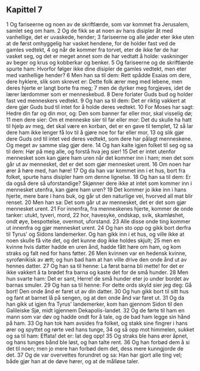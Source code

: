 ## Kapittel 7

1 Og fariseerne og noen av de skriftlærde, som var kommet fra Jerusalem, samlet seg om ham.
2 Og de fikk se at noen av hans disipler åt med vanhellige, det er uvaskede, hender;
3 fariseerne og alle jøder eter ikke uten at de først omhyggelig har vasket hendene, for de holder fast ved de gamles vedtekt,
4 og når de kommer fra torvet, eter de ikke før de har vasket seg, og det er meget annet som de har vedtatt å holde: vaskninger av beger og krus og kobberkar og benker.
5 Og fariseerne og de skriftlærde spurte ham: Hvorfor følger ikke dine disipler de gamles vedtekt, men eter med vanhellige hender?
6 Men han sa til dem: Rett spådde Esaias om dere, dere hyklere, slik som skrevet er: Dette folk ærer meg med lebene, men deres hjerte er langt borte fra meg;
7 men de dyrker meg forgjeves, idet de lærer lærdommer som er menneskebud.
8 Dere forlater Guds bud og holder fast ved menneskers vedtekt.
9 Og han sa til dem: Det er riktig vakkert at dere gjør Guds bud til intet for å holde deres vedtekt.
10 For Moses har sagt: Hedre din far og din mor, og: Den som banner far eller mor, skal visselig dø;
11 men dere sier: Om et menneske sier til far eller mor: Det du skulle ha hatt til hjelp av meg, det skal være en korban, det er en gave til templet,
12 så lar dere ham ikke lenger få lov til å gjøre noe for far eller mor,
13 og slik gjør dere Guds ord til intet ved deres vedtekt, som dere har pålagt menneskene. Og meget av samme slag gjør dere.
14 Og han kalte igjen folket til seg og sa til dem: Hør på meg alle, og forstå hva jeg sier!
15 Det er intet utenfor mennesket som kan gjøre ham uren når det kommer inn i ham; men det som går ut av mennesket, det er det som gjør mennesket urent.
16 Om noen har ører å høre med, han høre!
17 Og da han var kommet inn i et hus, bort fra folket, spurte hans disipler ham om denne lignelse.
18 Og han sa til dem: Er da også dere så uforstandige? Skjønner dere ikke at intet som kommer inn i mennesket utenfra, kan gjøre ham uren?
19 Det kommer jo ikke inn i hans hjerte, mere bare i hans buk, og går ut den naturlige vei, hvorved all mat blir renset.
20 Men han sa: Det som går ut av mennesket, det er det som gjør mennesket urent.
21 For innenfra, fra menneskenes hjerte, kommer de onde tanker: utukt, tyveri, mord,
22 hor, havesyke, ondskap, svik, skamløshet, ondt øye, bespottelse, overmot, uforstand.
23 Alle disse onde ting kommer ut innenfra og gjør mennesket urent.
24 Og han sto opp og gikk bort derfra til Tyrus' og Sidons landemerker. Og han gikk inn i et hus, og ville ikke at noen skulle få vite det, og det kunne dog ikke holdes skjult;
25 men en kvinne hvis datter hadde en uren ånd, hadde fått høre om ham, og kom straks og falt ned for hans føtter.
26 Men kvinnen var en hedensk kvinne, syrofønikisk av ætt; og hun bad ham at han ville drive den onde ånd ut av hennes datter.
27 Og han sa til henne: La først barna bli mette! for det er ikke vakkert å ta brødet fra barna og kaste det for de små hunder.
28 Men hun svarte ham: Det er sant, Herre! de små hunder eter jo under bordet av barnas smuler.
29 Og han sa til henne: For dette ords skyld sier jeg deg: Gå bort! Den onde ånd er faret ut av din datter.
30 Og hun gikk bort til sitt hus og fant at barnet lå på sengen, og at den onde ånd var faret ut.
31 Og da han gikk ut igjen fra Tyrus' landemerker, kom han gjennom Sidon til den Galileiske Sjø, midt igjennem Dekapolis-landet.
32 Og de førte til ham en mann som var døv og hadde ondt for å tale, og de bad ham legge sin hånd på ham.
33 Og han tok ham avsides fra folket, og stakk sine fingrer i hans ører og spyttet og rørte ved hans tunge,
34 og så opp mot himmelen, sukket og sa til ham: Effata! det er: lat deg opp!
35 Og straks ble hans ører åpnet, og hans tunges bånd ble løst, og han talte rent.
36 Og han forbød dem å si det til noen; men jo mere han forbød dem det, dess mere kunngjorde de det.
37 Og de var overvettes forundret og sa: Han har gjort alle ting vel; både gjør han at de døve hører, og at de målløse taler.
